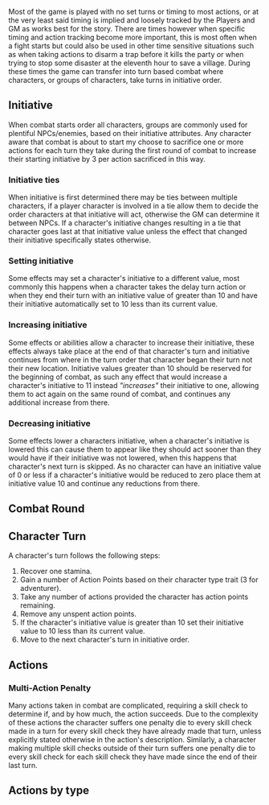 Most of the game is played with no set turns or timing to most actions, or at the very least said timing is implied and loosely tracked by the Players and GM as works best for the story. There are times however when specific timing and action tracking become more important, this is most often when a fight starts but could also be used in other time sensitive situations such as when taking actions to disarm a trap before it kills the party or when trying to stop some disaster at the eleventh hour to save a village. During these times the game can transfer into turn based combat where characters, or groups of characters, take turns in initiative order. 

## Initiative
When combat starts order all characters, groups are commonly used for plentiful NPCs/enemies, based on their initiative attributes. Any character aware that combat is about to start my choose to sacrifice one or more actions for each turn they take during the first round of combat to increase their starting initiative by 3 per action sacrificed in this way. 

### Initiative ties
When initiative is first determined there may be ties between multiple characters, if a player character is involved in a tie allow them to decide the order characters at that initiative will act, otherwise the GM can determine it between NPCs. If a character's initiative changes resulting in a tie that character goes last at that initiative value unless the effect that changed their initiative specifically states otherwise. 

### Setting initiative
Some effects may set a character's initiative to a different value, most commonly this happens when a character takes the delay turn action or when they end their turn with an initiative value of greater than 10 and have their initiative automatically set to 10 less than its current value.

### Increasing initiative
Some effects or abilities allow a character to increase their initiative, these effects always take place at the end of that character's turn and initiative continues from where in the turn order that character began their turn not their new location. Initiative values greater than 10 should be reserved for the beginning of combat, as such any effect that would increase a character's initiative to 11 instead _"increases"_ their initiative to one, allowing them to act again on the same round of combat, and continues any additional increase from there. 

### Decreasing initiative
Some effects lower a characters initiative, when a character's initiative is lowered this can cause them to appear like they should act sooner than they  would have if their initiative was not lowered, when this happens that character's next turn is skipped. As no character can have an initiative value of 0 or less if a character's initiative would be reduced to zero place them at initiative value 10 and continue any reductions from there. 


## Combat Round

## Character Turn
A character's turn follows the following steps:
1. Recover one stamina.
2. Gain a number of Action Points based on their character type trait (3 for adventurer).
3. Take any number of actions provided the character has action points remaining.
4. Remove any unspent action points.
5. If the character's initiative value is greater than 10 set their initiative value to 10 less than its current value.
6. Move to the next character's turn in initiative order.

## Actions
### Multi-Action Penalty
Many actions taken in combat are complicated, requiring a skill check to determine if, and by how much, the action succeeds. Due to the complexity of these actions the character suffers one penalty die to every skill check made in a turn for every skill check they have already made that turn, unless explicitly stated otherwise in the action's description. Similarly, a character making multiple skill checks outside of their turn suffers one penalty die to every skill check for each skill check they have made since the end of their last turn.

## Actions by type
